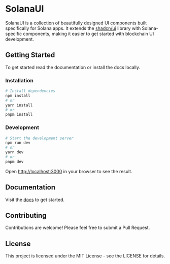 # SolanaUI

SolanaUI is a collection of beautifully designed UI components built specifically for Solana apps. It extends the [shadcn/ui](https://ui.shadcn.com/) library with Solana-specific components, making it easier to get started with blockchain UI development.

## Getting Started

To get started read the documentation or install the docs locally.

### Installation

```bash
# Install dependencies
npm install
# or
yarn install
# or
pnpm install
```

### Development

```bash
# Start the development server
npm run dev
# or
yarn dev
# or
pnpm dev
```

Open [http://localhost:3000](http://localhost:3000) in your browser to see the result.

## Documentation

Visit the [docs](https://solanaui.vercel.app) to get started.

## Contributing

Contributions are welcome! Please feel free to submit a Pull Request.

## License

This project is licensed under the MIT License - see the LICENSE for details.

